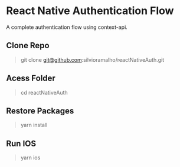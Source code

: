 # React Native Authentication Flow

A complete authentication flow using context-api.

## Clone Repo

> git clone git@github.com:silvioramalho/reactNativeAuth.git

## Acess Folder

> cd reactNativeAuth

## Restore Packages

> yarn install

## Run IOS

> yarn ios

